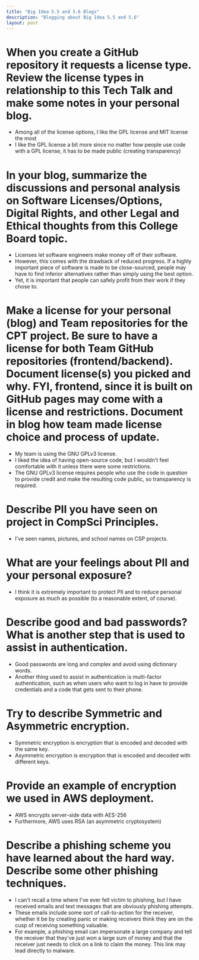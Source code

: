 ```yaml
---
title: "Big Idea 5.5 and 5.6 Blogs"
description: "Blogging about Big Idea 5.5 and 5.6"
layout: post
---
```


# When you create a GitHub repository it requests a license type. Review the license types in relationship to this Tech Talk and make some notes in your personal blog.
- Among all of the license options, I like the GPL license and MIT license the most
- I like the GPL license a bit more since no matter how people use code with a GPL license, it has to be made public (creating transparency)
# In your blog, summarize the discussions and personal analysis on Software Licenses/Options, Digital Rights, and other Legal and Ethical thoughts from this College Board topic.
- Licenses let software engineers make money off of their software.
- However, this comes with the drawback of reduced progress. If a highly important piece of software is made to be close-sourced, people may have to find inferior alternatives rather than simply using the best option.
- Yet, it is important that people can safely profit from their work if they chose to.
# Make a license for your personal (blog) and Team repositories for the CPT project. Be sure to have a license for both Team GitHub repositories (frontend/backend). Document license(s) you picked and why. FYI, frontend, since it is built on GitHub pages may come with a license and restrictions. Document in blog how team made license choice and process of update.
- My team is using the GNU GPLv3 license. 
- I liked the idea of having open-source code, but I wouldn't feel comfortable with it unless there were some restrictions.
- The GNU GPLv3 license requires people who use the code in question to provide credit and make the resulting code public, so transparency is required.

# Describe PII you have seen on project in CompSci Principles.
- I've seen names, pictures, and school names on CSP projects.
# What are your feelings about PII and your personal exposure?
- I think it is extremely important to protect PII and to reduce personal exposure as much as possible (to a reasonable extent, of course).
# Describe good and bad passwords? What is another step that is used to assist in authentication.
- Good passwords are long and complex and avoid using dictionary words.
- Another thing used to assist in authentication is multi-factor authentication, such as when users who want to log in have to provide credentials and a code that gets sent to their phone.
# Try to describe Symmetric and Asymmetric encryption.
- Symmetric encryption is encryption that is encoded and decoded with the same key.
- Asymmetric encryption is encryption that is encoded and decoded with different keys.
# Provide an example of encryption we used in AWS deployment.
- AWS encrypts server-side data with AES-256
- Furthermore, AWS uses RSA (an asymmetric cryptosystem)
# Describe a phishing scheme you have learned about the hard way. Describe some other phishing techniques.
- I can't recall a time where I've ever fell victim to phishing, but I have received emails and text messages that are obviously phishing attempts.
- These emails include some sort of call-to-action for the receiver, whether it be by creating panic or making receivers think they are on the cusp of receiving something valuable.
- For example, a phishing email can impersonate a large company and tell the receiver that they've just won a large sum of money and that the receiver just needs to click on a link to claim the money. This link may lead directly to malware.